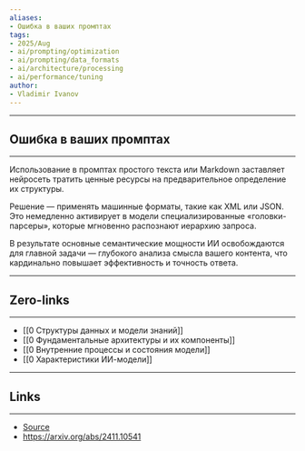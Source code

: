 ```yaml
---
aliases: 
- Ошибка в ваших промптах
tags:
- 2025/Aug
- ai/prompting/optimization
- ai/prompting/data_formats
- ai/architecture/processing
- ai/performance/tuning
author:
- Vladimir Ivanov
---
```

-----
##  Ошибка в ваших промптах
-----
Использование в промптах простого текста или Markdown заставляет нейросеть тратить ценные ресурсы на предварительное определение их структуры. 

Решение — применять машинные форматы, такие как XML или JSON. Это немедленно активирует в модели специализированные «головки-парсеры», которые мгновенно распознают иерархию запроса. 

В результате основные семантические мощности ИИ освобождаются для главной задачи — глубокого анализа смысла вашего контента, что кардинально повышает эффективность и точность ответа.

---
## Zero-links
---
- [[0 Структуры данных и модели знаний]]
- [[0 Фундаментальные архитектуры и их компоненты]]
- [[0 Внутренние процессы и состояния модели]]
- [[0 Характеристики ИИ-модели]]

---
## Links
---
- [Source](https://t.me/turboproject/1956)
- https://arxiv.org/abs/2411.10541